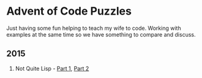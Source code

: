 # Advent of Code Puzzles

Just having some fun helping to teach my wife to code. Working with examples at the same time so we have something to compare and discuss.

## 2015

1. Not Quite Lisp - [Part 1](2015/01-1/README.md), [Part 2](2015/01-2/README.md)
